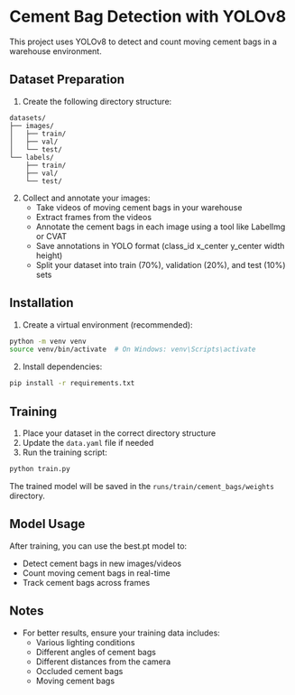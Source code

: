 # Cement Bag Detection with YOLOv8

This project uses YOLOv8 to detect and count moving cement bags in a warehouse environment.

## Dataset Preparation

1. Create the following directory structure:
```
datasets/
├── images/
│   ├── train/
│   ├── val/
│   └── test/
└── labels/
    ├── train/
    ├── val/
    └── test/
```

2. Collect and annotate your images:
   - Take videos of moving cement bags in your warehouse
   - Extract frames from the videos
   - Annotate the cement bags in each image using a tool like LabelImg or CVAT
   - Save annotations in YOLO format (class_id x_center y_center width height)
   - Split your dataset into train (70%), validation (20%), and test (10%) sets

## Installation

1. Create a virtual environment (recommended):
```bash
python -m venv venv
source venv/bin/activate  # On Windows: venv\Scripts\activate
```

2. Install dependencies:
```bash
pip install -r requirements.txt
```

## Training

1. Place your dataset in the correct directory structure
2. Update the `data.yaml` file if needed
3. Run the training script:
```bash
python train.py
```

The trained model will be saved in the `runs/train/cement_bags/weights` directory.

## Model Usage

After training, you can use the best.pt model to:
- Detect cement bags in new images/videos
- Count moving cement bags in real-time
- Track cement bags across frames

## Notes

- For better results, ensure your training data includes:
  - Various lighting conditions
  - Different angles of cement bags
  - Different distances from the camera
  - Occluded cement bags
  - Moving cement bags 